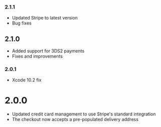 ### 2.1.1
- Updated Stripe to latest version
- Bug fixes

## 2.1.0
- Added support for 3DS2 payments
- Fixes and improvements

### 2.0.1 
- Xcode 10.2 fix

# 2.0.0
- Updated credit card management to use Stripe's standard integration
- The checkout now accepts a pre-populated delivery address